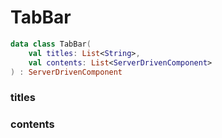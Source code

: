 # TabBar



```kotlin
data class TabBar(
    val titles: List<String>,
    val contents: List<ServerDrivenComponent>
) : ServerDrivenComponent
```

### titles



### contents

